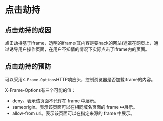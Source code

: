 # 点击劫持

## 点击劫持的成因

点击劫持基于iframe，透明的iframe(其内容是要hack的网站)遮罩在网页上，通过诱导用户操作页面，在用户不知情的情况下实际点击了iframe内的页面。

## 点击劫持的预防

可以采用```X-Frame-Options```HTTP响应头，控制浏览器是否加载iframe的内容。

X-Frame-Options有三个可能的值：

* deny。表示该页面不允许在 frame 中展示。
* sameorigin。表示该页面可以在相同域名页面的 frame 中展示。
* allow-from uri。表示该页面可以在指定来源的 frame 中展示。
